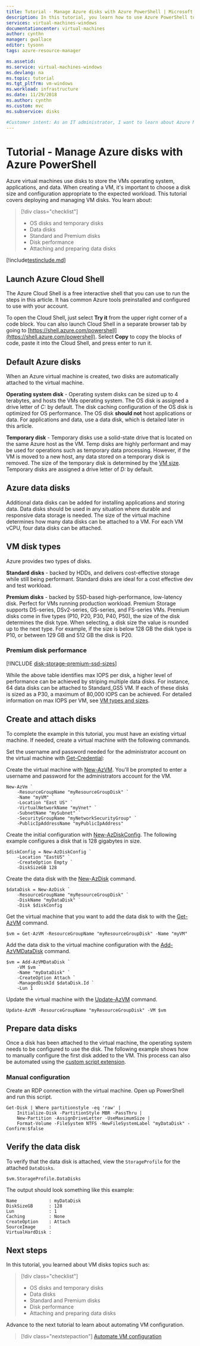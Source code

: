```yaml
---
title: Tutorial - Manage Azure disks with Azure PowerShell | Microsoft Docs
description: In this tutorial, you learn how to use Azure PowerShell to create and manage Azure disks for virtual machines
services: virtual-machines-windows
documentationcenter: virtual-machines
author: cynthn
manager: gwallace
editor: tysonn
tags: azure-resource-manager

ms.assetid: 
ms.service: virtual-machines-windows
ms.devlang: na
ms.topic: tutorial
ms.tgt_pltfrm: vm-windows
ms.workload: infrastructure
ms.date: 11/29/2018
ms.author: cynthn
ms.custom: mvc
ms.subservice: disks

#Customer intent: As an IT administrator, I want to learn about Azure Managed Disks so that I can create and manage storage for Windows VMs in Azure.
---
```


# Tutorial - Manage Azure disks with Azure PowerShell

Azure virtual machines use disks to store the VMs operating system, applications, and data. When creating a VM, it's important to choose a disk size and configuration appropriate to the expected workload. This tutorial covers deploying and managing VM disks. You learn about: 

> [!div class="checklist"]
> * OS disks and temporary disks
> * Data disks
> * Standard and Premium disks
> * Disk performance
> * Attaching and preparing data disks

[!include[testinclude.md](testinclude.md)]

## Launch Azure Cloud Shell

The Azure Cloud Shell is a free interactive shell that you can use to run the steps in this article. It has common Azure tools preinstalled and configured to use with your account. 

To open the Cloud Shell, just select **Try it** from the upper right corner of a code block. You can also launch Cloud Shell in a separate browser tab by going to [https://shell.azure.com/powershell](https://shell.azure.com/powershell). Select **Copy** to copy the blocks of code, paste it into the Cloud Shell, and press enter to run it.

## Default Azure disks

When an Azure virtual machine is created, two disks are automatically attached to the virtual machine. 

**Operating system disk** - Operating system disks can be sized up to 4 terabytes, and hosts the VMs operating system.  The OS disk is assigned a drive letter of *C:* by default. The disk caching configuration of the OS disk is optimized for OS performance. The OS disk **should not** host applications or data. For applications and data, use a data disk, which is detailed later in this article.

**Temporary disk** - Temporary disks use a solid-state drive that is located on the same Azure host as the VM. Temp disks are highly performant and may be used for operations such as temporary data processing. However, if the VM is moved to a new host, any data stored on a temporary disk is removed. The size of the temporary disk is determined by the [VM size](sizes.md). Temporary disks are assigned a drive letter of *D:* by default.

## Azure data disks

Additional data disks can be added for installing applications and storing data. Data disks should be used in any situation where durable and responsive data storage is needed. The size of the virtual machine determines how many data disks can be attached to a VM. For each VM vCPU, four data disks can be attached.

## VM disk types

Azure provides two types of disks.

**Standard disks** - backed by HDDs, and delivers cost-effective storage while still being performant. Standard disks are ideal for a cost effective dev and test workload.

**Premium disks** - backed by SSD-based high-performance, low-latency disk. Perfect for VMs running production workload. Premium Storage supports DS-series, DSv2-series, GS-series, and FS-series VMs. Premium disks come in five types (P10, P20, P30, P40, P50), the size of the disk determines the disk type. When selecting, a disk size the value is rounded up to the next type. For example, if the size is below 128 GB the disk type is P10, or between 129 GB and 512 GB the disk is P20.

### Premium disk performance
[!INCLUDE [disk-storage-premium-ssd-sizes](./disk-storage-premium-ssd-sizes.md)]

While the above table identifies max IOPS per disk, a higher level of performance can be achieved by striping multiple data disks. For instance, 64 data disks can be attached to Standard_GS5 VM. If each of these disks is sized as a P30, a maximum of 80,000 IOPS can be achieved. For detailed information on max IOPS per VM, see [VM types and sizes](./sizes.md).

## Create and attach disks

To complete the example in this tutorial, you must have an existing virtual machine. If needed, create a virtual machine with the following commands.

Set the username and password needed for the administrator account on the virtual machine with [Get-Credential](https://msdn.microsoft.com/powershell/reference/5.1/microsoft.powershell.security/Get-Credential):


Create the virtual machine with [New-AzVM](https://docs.microsoft.com/powershell/module/az.compute/new-azvm). You'll be prompted to enter a username and password for the administrators account for the VM.

```azurepowershell-interactive
New-AzVm `
    -ResourceGroupName "myResourceGroupDisk" `
    -Name "myVM" `
    -Location "East US" `
    -VirtualNetworkName "myVnet" `
    -SubnetName "mySubnet" `
    -SecurityGroupName "myNetworkSecurityGroup" `
    -PublicIpAddressName "myPublicIpAddress" 
```


Create the initial configuration with [New-AzDiskConfig](https://docs.microsoft.com/powershell/module/az.compute/new-azdiskconfig). The following example configures a disk that is 128 gigabytes in size.

```azurepowershell-interactive
$diskConfig = New-AzDiskConfig `
    -Location "EastUS" `
    -CreateOption Empty `
    -DiskSizeGB 128
```

Create the data disk with the [New-AzDisk](https://docs.microsoft.com/powershell/module/az.compute/new-Azdisk) command.

```azurepowershell-interactive
$dataDisk = New-AzDisk `
    -ResourceGroupName "myResourceGroupDisk" `
    -DiskName "myDataDisk" `
    -Disk $diskConfig
```

Get the virtual machine that you want to add the data disk to with the [Get-AzVM](https://docs.microsoft.com/powershell/module/az.compute/get-azvm) command.

```azurepowershell-interactive
$vm = Get-AzVM -ResourceGroupName "myResourceGroupDisk" -Name "myVM"
```

Add the data disk to the virtual machine configuration with the [Add-AzVMDataDisk](https://docs.microsoft.com/powershell/module/az.compute/add-azvmdatadisk) command.

```azurepowershell-interactive
$vm = Add-AzVMDataDisk `
    -VM $vm `
    -Name "myDataDisk" `
    -CreateOption Attach `
    -ManagedDiskId $dataDisk.Id `
    -Lun 1
```

Update the virtual machine with the [Update-AzVM](https://docs.microsoft.com/powershell/module/az.compute/add-azvmdatadisk) command.

```azurepowershell-interactive
Update-AzVM -ResourceGroupName "myResourceGroupDisk" -VM $vm
```

## Prepare data disks

Once a disk has been attached to the virtual machine, the operating system needs to be configured to use the disk. The following example shows how to manually configure the first disk added to the VM. This process can also be automated using the [custom script extension](./tutorial-automate-vm-deployment.md).

### Manual configuration

Create an RDP connection with the virtual machine. Open up PowerShell and run this script.

```azurepowershell
Get-Disk | Where partitionstyle -eq 'raw' |
    Initialize-Disk -PartitionStyle MBR -PassThru |
    New-Partition -AssignDriveLetter -UseMaximumSize |
    Format-Volume -FileSystem NTFS -NewFileSystemLabel "myDataDisk" -Confirm:$false
```

## Verify the data disk

To verify that the data disk is attached, view the `StorageProfile` for the attached `DataDisks`.

```azurepowershell-interactive
$vm.StorageProfile.DataDisks
```

The output should look something like this example:

```
Name            : myDataDisk
DiskSizeGB      : 128
Lun             : 1
Caching         : None
CreateOption    : Attach
SourceImage     :
VirtualHardDisk :
```


## Next steps

In this tutorial, you learned about VM disks topics such as:

> [!div class="checklist"]
> * OS disks and temporary disks
> * Data disks
> * Standard and Premium disks
> * Disk performance
> * Attaching and preparing data disks

Advance to the next tutorial to learn about automating VM configuration.

> [!div class="nextstepaction"]
> [Automate VM configuration](./tutorial-automate-vm-deployment.md)